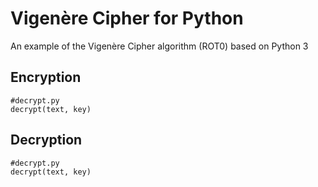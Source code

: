 # Vigenère Cipher for Python
An example of the Vigenère Cipher algorithm (ROT0) based on Python 3
## Encryption
```
#decrypt.py
decrypt(text, key)
```
## Decryption
```
#decrypt.py
decrypt(text, key)
```
